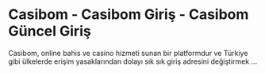 # Casibom - Casibom Giriş - Casibom Güncel Giriş

Casibom, online bahis ve casino hizmeti sunan bir platformdur ve Türkiye gibi ülkelerde erişim yasaklarından dolayı sık sık giriş adresini değiştirmek ...
